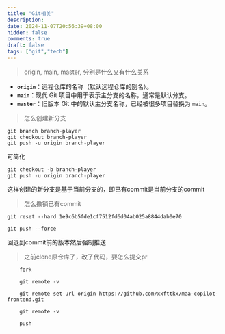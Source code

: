 ```yaml
---
title: "Git相关"
description: 
date: 2024-11-07T20:56:39+08:00
hidden: false
comments: true
draft: false
tags: ["git","tech"]
---
```

> origin, main, master, 分别是什么又有什么关系

- **`origin`**：远程仓库的名称（默认远程仓库的别名）。
- **`main`**：现代 Git 项目中用于表示主分支的名称，通常是默认分支。
- **`master`**：旧版本 Git 中的默认主分支名称，已经被很多项目替换为 `main`。

>怎么创建新分支
```
git branch branch-player
git checkout branch-player
git push -u origin branch-player
```
可简化
```
git checkout -b branch-player
git push -u origin branch-player
```
这样创建的新分支是基于当前分支的，即已有commit是当前分支的commit

>怎么撤销已有commit
```
git reset --hard 1e9c6b5fde1cf7512fd6d04ab025a8844dab0e70

git push --force
```
回退到commit前的版本然后强制推送

>之前clone原仓库了，改了代码，要怎么提交pr

```
    fork

    git remote -v

    git remote set-url origin https://github.com/xxfttkx/maa-copilot-frontend.git

    git remote -v

    push
```